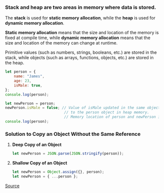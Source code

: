 ### Stack and heap are two areas in memory where data is stored.
The **stack** is used for **static memory allocation**, while the **heap** is used for **dynamic memory allocation**.

**Static memory allocation** means that the size and location of the memory is fixed at compile time,
while **dynamic memory allocation** means that the size and location of the memory can change at runtime.

Primitive values (such as numbers, strings, booleans, etc.) are stored in the stack,
while objects (such as arrays, functions, objects, etc.) are stored in the heap.

```javascript
let person = {
    name: "James",
    age: 23,
    isMale: true,
};
console.log(person);

let newPerson = person;
newPerson.isMale = false; // Value of isMale updated in the same object (person) as newPerson is pointing
                           // to the person object in heap memory.
                           // Memory location of person and newPerson is same in heap
console.log(person);
```

### Solution to Copy an Object Without the Same Reference

1. **Deep Copy of an Object**
   ```javascript
   let newPerson = JSON.parse(JSON.stringify(person));
   ```
2. **Shallow Copy of an Object**
   ```javascript
   let newPerson = Object.assign({}, person);
   let newPerson = { ...person };
   ```

[Source](https://medium.com/@iarsham/stack-and-heap-in-js-c09aeabf3967#:~:text=The%20stack%20is%20used%20for,memory%20can%20change%20at%20runtime)

